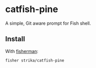 # catfish-pine

A simple, Git aware prompt for Fish shell.

## Install

With [fisherman]:

```
fisher strika/catfish-pine
```

[fisherman]: https://github.com/fisherman/fisherman
